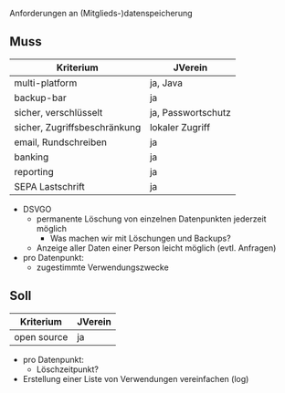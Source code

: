 Anforderungen an (Mitglieds-)datenspeicherung

## Muss


| Kriterium  | JVerein |
| ------------- | ------------- |
| multi-platform  | ja, Java  |
| backup-bar  | ja  |
| sicher,  verschlüsselt | ja, Passwortschutz |
| sicher, Zugriffsbeschränkung | lokaler Zugriff |
| email, Rundschreiben | ja  |
| banking | ja |
| reporting | ja |
| SEPA Lastschrift| ja | 

- DSVGO
    - permanente Löschung von einzelnen Datenpunkten jederzeit möglich
        - Was machen wir mit Löschungen und Backups?
    - Anzeige aller Daten einer Person leicht möglich (evtl. Anfragen)
- pro Datenpunkt:
    - zugestimmte Verwendungszwecke

## Soll

| Kriterium  | JVerein |
| ------------- | ------------- |
| open source  | ja  |

- pro Datenpunkt:
    - Löschzeitpunkt?
- Erstellung einer Liste von Verwendungen vereinfachen (log)


